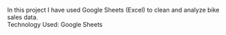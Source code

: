 In this project I have used Google Sheets (Excel) to clean and analyze bike sales data. </br>
Technology Used: Google Sheets

